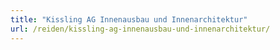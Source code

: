 ```yaml
---
title: "Kissling AG Innenausbau und Innenarchitektur"
url: /reiden/kissling-ag-innenausbau-und-innenarchitektur/
---
```

